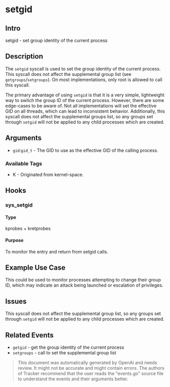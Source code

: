 
# setgid

## Intro
setgid - set group identity of the current process

## Description
The `setgid` syscall is used to set the group identity of the current process. This syscall does not affect the supplemental group list (see `getgroups`/`setgroups`). On most implementations, only root is allowed to call this syscall.

The primary advantage of using `setgid` is that it is a very simple, lightweight way to switch the group ID of the current process. However, there are some edge-cases to be aware of. Not all implementations will set the effective GID on all threads, which can lead to inconsistent behavior. Additionally, this syscall does not affect the supplemental groups list, so any groups set through `setgid` will not be applied to any child processes which are created.

## Arguments
* `gid`:`gid_t` - The GID to use as the effective GID of the calling process.

### Available Tags
* K - Originated from kernel-space.

## Hooks
### sys_setgid
#### Type
kprobes + kretprobes
#### Purpose
To monitor the entry and return from setgid calls.

## Example Use Case
This could be used to monitor processes attempting to change their group ID, which may indicate an attack being launched or escalation of privileges.

## Issues
This syscall does not affect the supplemental group list, so any groups set through `setgid` will not be applied to any child processes which are created.

## Related Events
* `getgid` - get the group identity of the current process
* `setgroups` - call to set the supplemental group list

> This document was automatically generated by OpenAI and needs review. It might
> not be accurate and might contain errors. The authors of Tracker recommend that
> the user reads the "events.go" source file to understand the events and their
> arguments better.
